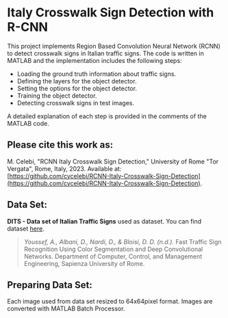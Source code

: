 # Italy Crosswalk Sign Detection with R-CNN

This project implements Region Based Convolution Neural Network (RCNN) to detect crosswalk signs in Italian traffic signs. The code is written in MATLAB and the implementation includes the following steps:

-   Loading the ground truth information about traffic signs.
-   Defining the layers for the object detector.
-   Setting the options for the object detector.
-   Training the object detector.
-   Detecting crosswalk signs in test images.

A detailed explanation of each step is provided in the comments of the MATLAB code.

## Please cite this work as:

M. Celebi, "RCNN Italy Crosswalk Sign Detection,"
 University of Rome "Tor Vergata", Rome, Italy, 2023. 
 Available at: [https://github.com/cycelebi/RCNN-Italy-Crosswalk-Sign-Detection](https://github.com/cycelebi/RCNN-Italy-Crosswalk-Sign-Detection).

## Data Set:

**DITS - Data set of Italian Traffic Signs** used as dataset. You can find dataset [here](http://www.diag.uniroma1.it/~bloisi/ds/dits.html).

> *Youssef, A., Albani, D., Nardi, D., & Bloisi, D. D. (n.d.).* Fast Traffic Sign Recognition Using Color Segmentation and Deep Convolutional Networks. 
> Department of Computer, Control, and Management Engineering, 
> Sapienza University of Rome.

## Preparing Data Set:
Each image used from data set resized to 64x64pixel format. Images are converted with MATLAB Batch Processor.

